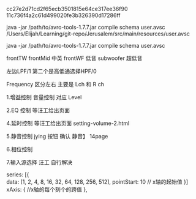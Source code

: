 cc27e2d71cd2f65ecb3501815e64ce317ee36f90
11c736f4a2c61d499020fe3b326390d17286ff



java -jar /path/to/avro-tools-1.7.7.jar compile schema user.avsc
/Users/Elijah/Learning/git-repo/Jerusalem/src/main/resources/user.avsc


java -jar /path/to/avro-tools-1.7.7.jar compile schema user.avsc



frontTW
frontMid 中英
frontWF  低音
subwoofer 超低音

左边LPF/1  第二个是高低通选择HPF/0

Frequency 区分左右 主要是 Lch 和  R ch


1.增益控制  音量控制    对应 Level

2.EQ 控制  等汪工给出页面

4.延时控制  等汪工给出页面 				setting-volume-2.html

5.静音控制   jying 按钮  确认  静音】  14page

6.相位控制  

7.输入源选择    汪工 自行解决 



 series: [{            
            data: [1, 2, 4, 8, 16, 32, 64, 128, 256, 512],
            pointStart: 10  // x轴的起始值
        }]
xAxis: {
              //x轴的每个刻个的跨值
        },        




